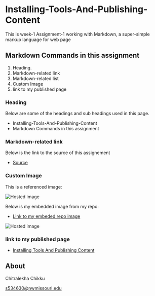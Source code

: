 # Installing-Tools-And-Publishing-Content
This is week-1 Assignment-1 working  with Markdown, a super-simple markup language for web page

## Markdown Commands in this assignment

1. Heading. 
1. Markdown-related link
1. Markdown-related list
1. Custom Image 
1. link to my published page 

### Heading
 Below are some of the headings and sub headings used in this page.
-  Installing-Tools-And-Publishing-Content
-  Markdown Commands in this assignment 

### Markdown-related link

  Below is the link to the source of this assignement
  
  - [Source](https://profcase.github.io/working-with-markdown/ "Working With Markdown Webpage")
   


### Custom Image

This is a referenced image:

![Hosted image](https://s.abcnews.com/images/Business/GTY_rabbit_sr_140508_16x9_992.jpg "imge")

Below is my embedded image from my repo:
 - [Link to my embeded repo image](https://chitralekhach.github.io/bunny.jpg "bunny")

![Hosted image](https://chitralekhach.github.io/bunny.jpg "bunny")


### link to my published page 
 
   - [Installing Tools And Publishing Content](https://chitralekhach.github.io/ "XYZ")

##  About

Chitralekha Chikku

s534630@nwmissouri.edu

